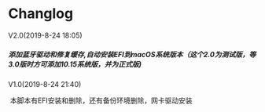 # Changlog

V2.0(2019-8-24 18:05)

##### 	添加蓝牙驱动和修复缓存,自动安装EFI到macOS系统版本（这个2.0为测试版，等3.0版时方可添加10.15系统版，并为正式版)

V1.0(2019-8-24 21:40)

​	本脚本有EFI安装和删除，还有备份环境删除，网卡驱动安装
